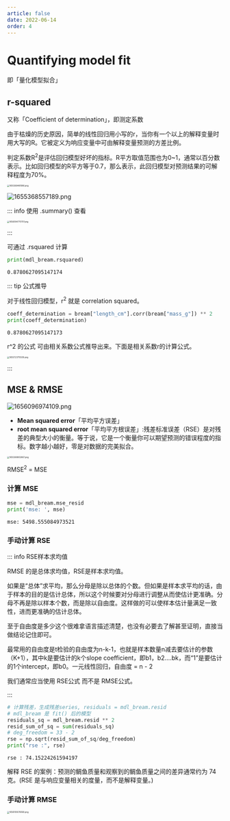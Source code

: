 ```yaml
---
article: false
date: 2022-06-14
order: 4
---
```


# Quantifying model fit

即「量化模型拟合」

## r-squared

又称「Coefficient of determination」，即测定系数

由于枯燥的历史原因，简单的线性回归用小写的r，当你有一个以上的解释变量时用大写的R。它被定义为响应变量中可由解释变量预测的方差比例。

判定系数R<sup>2</sup>是评估回归模型好坏的指标。R平方取值范围也为0~1，通常以百分数表示。比如回归模型的R平方等于0.7，那么表示，此回归模型对预测结果的可解释程度为70%。

<img src="https://pic.hanjiaming.com.cn/2022/06/16/76fe65149cece.png" alt="1655368481996.png" style="zoom: 33%;" />

![1655368557189.png](https://pic.hanjiaming.com.cn/2022/06/16/c482e961111c6.png)

::: info 使用 .summary() 查看

<img src="https://pic.hanjiaming.com.cn/2022/06/25/3f093a09f577b.png" alt="1656094775707.png" style="zoom: 33%;" />

:::

可通过 .rsquared 计算

```python
print(mdl_bream.rsquared)
```

```
0.8780627095147174
```

::: tip 公式推导

对于线性回归模型，r<sup>2</sup> 就是 correlation squared。

```python
coeff_determination = bream["length_cm"].corr(bream["mass_g"]) ** 2
print(coeff_determination)
```

```
0.8780627095147173
```

r^2 的公式 可由相关系数公式推导出来。下面是相关系数r的计算公式。

<img src="https://pic.hanjiaming.com.cn/2022/06/20/e9ce8159bbb65.png" alt="1655723715509.png" style="zoom:33%;" />

:::

## MSE & RMSE

![1656096974109.png](https://pic.hanjiaming.com.cn/2022/06/25/a7135ebf7ff1c.png)

- **Mean squared error**「平均平方误差」
- **root mean squared error**「平均平方根误差」:残差标准误差（RSE）是对残差的典型大小的衡量。等于说，它是一个衡量你可以期望预测的错误程度的指标。数字越小越好，零是对数据的完美拟合。

<img src="https://pic.hanjiaming.com.cn/2022/06/16/37a100a0ea5d3.png" alt="1655368802867.png" style="zoom: 33%;" />

RMSE<sup>2</sup> = MSE

### 计算 MSE

```python
mse = mdl_bream.mse_resid
print('mse: ', mse)
```

```
mse: 5498.555084973521
```

### 手动计算 RSE

::: info RSE样本求均值

RMSE 的是总体求均值，RSE是样本求均值。

如果是“总体”求平均，那么分母是除以总体的个数。但如果是样本求平均的话，由于样本的目的是估计总体，所以这个时候要对分母进行调整从而使估计更准确。分母不再是除以样本个数，而是除以自由度。这样做的可以使样本估计量满足一致性，进而更准确的估计总体。

至于自由度是多少这个很难拿语言描述清楚，也没有必要去了解甚至证明，直接当做结论记住即可。

最常用的自由度是t检验的自由度为n-k-1，也就是样本数量n减去要估计的参数（K+1），其中k是要估计的k个slope coefficient，即b1，b2....bk，而“1”是要估计的1个intercept，即b0。一元线性回归，自由度 = n - 2

我们通常应当使用 RSE公式 而不是 RMSE公式。

:::

```python
# 计算残差，生成残差series, residuals = mdl_bream.resid
# mdl_bream 是 fit() 后的模型
residuals_sq = mdl_bream.resid ** 2
resid_sum_of_sq = sum(residuals_sq)
# deg_freedom = 33 - 2
rse = np.sqrt(resid_sum_of_sq/deg_freedom)
print("rse :", rse)
```

```
rse : 74.15224261594197
```

解释 RSE 的案例：预测的鲷鱼质量和观察到的鲷鱼质量之间的差异通常约为 74 克。(RSE 是与响应变量相关的度量，而不是解释变量。)

### 手动计算 RMSE

<img src="https://pic.hanjiaming.com.cn/2022/06/25/4e75cab2d5139.png" alt="1656100676068.png" style="zoom: 33%;" />